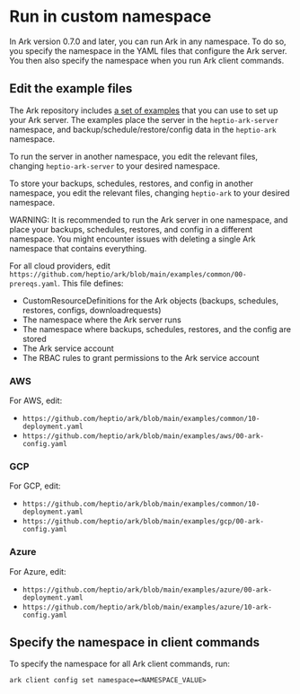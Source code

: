 # Run in custom namespace

In Ark version 0.7.0 and later, you can run Ark in any namespace. To do so, you specify the
namespace in the YAML files that configure the Ark server. You then also specify the namespace when
you run Ark client commands.

## Edit the example files

The Ark repository includes [a set of examples][0] that you can use to set up your Ark server. The
examples place the server in the `heptio-ark-server` namespace, and backup/schedule/restore/config
data in the `heptio-ark` namespace.

To run the server in another namespace, you edit the relevant files, changing `heptio-ark-server` to
your desired namespace.

To store your backups, schedules, restores, and config in another namespace, you edit the relevant
files, changing `heptio-ark` to your desired namespace.

WARNING: It is recommended to run the Ark server in one namespace, and place your backups, schedules,
restores, and config in a different namespace. You might encounter issues with deleting a single Ark
namespace that contains everything.

For all cloud providers, edit `https://github.com/heptio/ark/blob/main/examples/common/00-prereqs.yaml`. This file defines:

* CustomResourceDefinitions for the Ark objects (backups, schedules, restores, configs, downloadrequests)
* The namespace where the Ark server runs
* The namespace where backups, schedules, restores, and the config are stored
* The Ark service account
* The RBAC rules to grant permissions to the Ark service account


### AWS

For AWS, edit:

* `https://github.com/heptio/ark/blob/main/examples/common/10-deployment.yaml`
* `https://github.com/heptio/ark/blob/main/examples/aws/00-ark-config.yaml`


### GCP

For GCP, edit:

* `https://github.com/heptio/ark/blob/main/examples/common/10-deployment.yaml`
* `https://github.com/heptio/ark/blob/main/examples/gcp/00-ark-config.yaml`


### Azure

For Azure, edit:

* `https://github.com/heptio/ark/blob/main/examples/azure/00-ark-deployment.yaml`
* `https://github.com/heptio/ark/blob/main/examples/azure/10-ark-config.yaml`


## Specify the namespace in client commands

To specify the namespace for all Ark client commands, run:

```
ark client config set namespace=<NAMESPACE_VALUE>
```



[0]: https://github.com/heptio/ark/tree/main/examples
